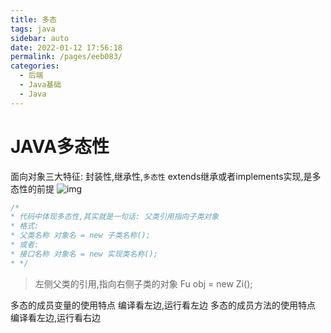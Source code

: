 ```yaml
---
title: 多态
tags: java
sidebar: auto
date: 2022-01-12 17:56:18
permalink: /pages/eeb083/
categories: 
  - 后端
  - Java基础
  - Java
---
```

# JAVA多态性

面向对象三大特征: 封装性,继承性,`多态性`
extends继承或者implements实现,是多态性的前提
![img](/img/duotai.png)
``` java
/*
* 代码中体现多态性,其实就是一句话: 父类引用指向子类对象
* 格式:
* 父类名称 对象名 = new 子类名称();
* 或者:
* 接口名称 对象名 = new 实现类名称();
* */
```
> 左侧父类的引用,指向右侧子类的对象 Fu obj = new Zi();

多态的成员变量的使用特点
编译看左边,运行看左边
多态的成员方法的使用特点
编译看左边,运行看右边
